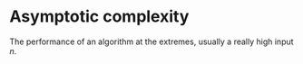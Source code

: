 # Asymptotic complexity

The performance of an algorithm at the extremes, usually a really high input *n*.
